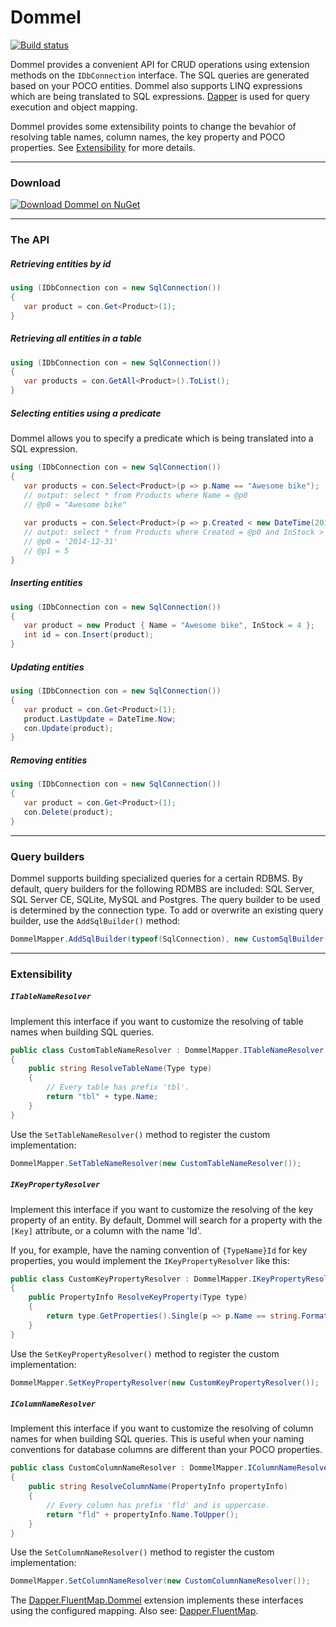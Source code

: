 Dommel
======
[![Build status](https://ci.appveyor.com/api/projects/status/kynsbfu97f9s5bj7?svg=true)](https://ci.appveyor.com/project/henkmollema/dommel)

Dommel provides a convenient API for CRUD operations using extension methods on the `IDbConnection` interface. The SQL queries are generated based on your POCO entities. Dommel also supports LINQ expressions which are being translated to SQL expressions. [Dapper](https://github.com/StackExchange/dapper-dot-net) is used for query execution and object mapping.

Dommel provides some extensibility points to change the bevahior of resolving table names, column names, the key property and POCO properties. See [Extensibility](https://github.com/henkmollema/Dommel#extensibility) for more details.

<hr>

### Download
[![Download Dommel on NuGet](http://i.imgur.com/g9ZIbID.png "Download Dommel on NuGet")](https://www.nuget.org/packages/Dommel)

<hr>


### The API

##### Retrieving entities by id
```csharp
using (IDbConnection con = new SqlConnection())
{
   var product = con.Get<Product>(1);
}
```

##### Retrieving all entities in a table
```csharp
using (IDbConnection con = new SqlConnection())
{
   var products = con.GetAll<Product>().ToList();
}
```

##### Selecting entities using a predicate
Dommel allows you to specify a predicate which is being translated into a SQL expression.
```csharp
using (IDbConnection con = new SqlConnection())
{
   var products = con.Select<Product>(p => p.Name == "Awesome bike");
   // output: select * from Products where Name = @p0
   // @p0 = "Awesome bike"
   
   var products = con.Select<Product>(p => p.Created < new DateTime(2014, 12, 31) && p.InStock > 5);
   // output: select * from Products where Created = @p0 and InStock > @p1
   // @p0 = '2014-12-31'
   // @p1 = 5
}
```

##### Inserting entities
```csharp
using (IDbConnection con = new SqlConnection())
{
   var product = new Product { Name = "Awesome bike", InStock = 4 };
   int id = con.Insert(product);
}
```

##### Updating entities
```csharp
using (IDbConnection con = new SqlConnection())
{
   var product = con.Get<Product>(1);
   product.LastUpdate = DateTime.Now;
   con.Update(product);
}
```

##### Removing entities
```csharp
using (IDbConnection con = new SqlConnection())
{
   var product = con.Get<Product>(1);
   con.Delete(product);
}
```

<hr>

### Query builders

Dommel supports building specialized queries for a certain RDBMS. By default, query builders for the following RDMBS are included: SQL Server, SQL Server CE, SQLite, MySQL and Postgres. The query builder to be used is determined by the connection type. To add or overwrite an existing query builder, use the `AddSqlBuilder()`  method:

```csharp
DommelMapper.AddSqlBuilder(typeof(SqlConnection), new CustomSqlBuilder());
```

<hr>

### Extensibility
##### `ITableNameResolver`
Implement this interface if you want to customize the resolving of table names when building SQL queries.
```csharp
public class CustomTableNameResolver : DommelMapper.ITableNameResolver
{
    public string ResolveTableName(Type type)
    {
        // Every table has prefix 'tbl'.
        return "tbl" + type.Name;
    }
}
```

Use the `SetTableNameResolver()` method to register the custom implementation:
```csharp
DommelMapper.SetTableNameResolver(new CustomTableNameResolver());
```

##### `IKeyPropertyResolver`
Implement this interface if you want to customize the resolving of the key property of an entity. By default, Dommel will search for a property with the `[Key]` attribute, or a column with the name 'Id'.

If you, for example, have the naming convention of `{TypeName}Id` for key properties, you would implement the `IKeyPropertyResolver` like this:
```csharp
public class CustomKeyPropertyResolver : DommelMapper.IKeyPropertyResolver
{
    public PropertyInfo ResolveKeyProperty(Type type)
    {
        return type.GetProperties().Single(p => p.Name == string.Format("{0}Id", type.Name));
    }
}
```

Use the `SetKeyPropertyResolver()` method to register the custom implementation:
```csharp
DommelMapper.SetKeyPropertyResolver(new CustomKeyPropertyResolver());
```

##### `IColumnNameResolver`
Implement this interface if you want to customize the resolving of column names for when building SQL queries. This is useful when your naming conventions for database columns are different than your POCO properties.

```csharp
public class CustomColumnNameResolver : DommelMapper.IColumnNameResolver
{
    public string ResolveColumnName(PropertyInfo propertyInfo)
    {
        // Every column has prefix 'fld' and is uppercase.
        return "fld" + propertyInfo.Name.ToUpper();
    }
}
```

Use the `SetColumnNameResolver()` method to register the custom implementation:
```csharp
DommelMapper.SetColumnNameResolver(new CustomColumnNameResolver());
```

The [Dapper.FluentMap.Dommel](https://www.nuget.org/packages/Dapper.FluentMap.Dommel) extension implements these interfaces using the configured mapping. Also see: [Dapper.FluentMap](https://github.com/HenkMollema/Dapper-FluentMap#dommel).
